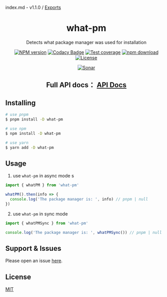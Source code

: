 index.md - v1.1.0 / [Exports](modules.md)

<div style="text-align: center;" align="center">

# what-pm

Detects what package manager was used for installation

[![NPM version][npm-image]][npm-url]
[![Codacy Badge][codacy-image]][codacy-url]
[![Test coverage][codecov-image]][codecov-url]
[![npm download][download-image]][download-url]
[![License][license-image]][license-url]

[![Sonar][sonar-image]][sonar-url]

</div>

<div style="text-align: center; margin-bottom: 20px;" align="center">

## **Full API docs： [API Docs](./docs/modules.md)**

</div>

## Installing

```bash
# use pnpm
$ pnpm install -D what-pm

# use npm
$ npm install -D what-pm

# use yarn
$ yarn add -D what-pm
```

## Usage

1. use `what-pm` in async mode
   s

```js
import { whatPM } from 'what-pm'

whatPM().then(info => {
  console.log('The package manager is: ', info) // pnpm | null
})
```

2. use `what-pm` in sync mode

```js
import { whatPMSync } from 'what-pm'

console.log('The package manager is: ', whatPMSync()) // pnpm | null
```

## Support & Issues

Please open an issue [here](https://github.com/saqqdy/what-pm/issues).

## License

[MIT](LICENSE)

[npm-image]: https://img.shields.io/npm/v/what-pm.svg?style=flat-square
[npm-url]: https://npmjs.org/package/what-pm
[codacy-image]: https://app.codacy.com/project/badge/Grade/f70d4880e4ad4f40aa970eb9ee9d0696
[codacy-url]: https://www.codacy.com/gh/saqqdy/what-pm/dashboard?utm_source=github.com&utm_medium=referral&utm_content=saqqdy/what-pm&utm_campaign=Badge_Grade
[codecov-image]: https://img.shields.io/codecov/c/github/saqqdy/what-pm.svg?style=flat-square
[codecov-url]: https://codecov.io/github/saqqdy/what-pm?branch=master
[download-image]: https://img.shields.io/npm/dm/what-pm.svg?style=flat-square
[download-url]: https://npmjs.org/package/what-pm
[license-image]: https://img.shields.io/badge/License-MIT-blue.svg
[license-url]: LICENSE
[sonar-image]: https://sonarcloud.io/api/project_badges/quality_gate?project=saqqdy_what-pm
[sonar-url]: https://sonarcloud.io/dashboard?id=saqqdy_what-pm
